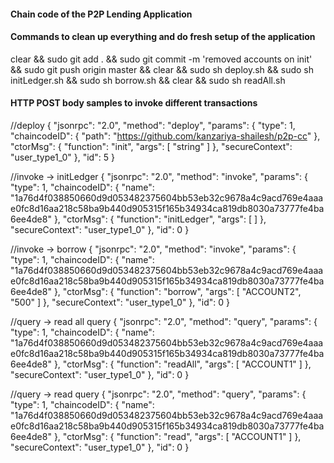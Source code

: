 #### Chain code of the P2P Lending Application
#### Commands to clean up everything and do fresh setup of the application
clear && sudo git add . && sudo git commit -m 'removed accounts on init' && sudo git push origin master && clear && sudo sh deploy.sh && sudo sh initLedger.sh && sudo sh borrow.sh && clear && sudo sh readAll.sh

#### HTTP POST body samples to invoke different transactions
//deploy
{
  "jsonrpc": "2.0",
  "method": "deploy",
  "params": {
    "type": 1,
    "chaincodeID": {
      "path": "https://github.com/kanzariya-shailesh/p2p-cc"
    },
    "ctorMsg": {
      "function": "init",
      "args": [
        "string"
      ]
    },
    "secureContext": "user_type1_0"
  },
  "id": 5
}

//invoke -> initLedger
{
  "jsonrpc": "2.0",
  "method": "invoke",
  "params": {
    "type": 1,
    "chaincodeID": {
      "name": "1a76d4f038850660d9d053482375604bb53eb32c9678a4c9acd769e4aaae0fc8d16aa218c58ba9b440d905315f165b34934ca819db8030a73777fe4ba6ee4de8"
    },
    "ctorMsg": {
      "function": "initLedger",
      "args": [
      ]
    },
    "secureContext": "user_type1_0"
  },
  "id": 0
}

//invoke -> borrow
{
  "jsonrpc": "2.0",
  "method": "invoke",
  "params": {
    "type": 1,
    "chaincodeID": {
      "name": "1a76d4f038850660d9d053482375604bb53eb32c9678a4c9acd769e4aaae0fc8d16aa218c58ba9b440d905315f165b34934ca819db8030a73777fe4ba6ee4de8"
    },
    "ctorMsg": {
      "function": "borrow",
      "args": [
        "ACCOUNT2",
        "500"
      ]
    },
    "secureContext": "user_type1_0"
  },
  "id": 0
}

//query -> read all query
{
  "jsonrpc": "2.0",
  "method": "query",
  "params": {
    "type": 1,
    "chaincodeID": {
      "name": "1a76d4f038850660d9d053482375604bb53eb32c9678a4c9acd769e4aaae0fc8d16aa218c58ba9b440d905315f165b34934ca819db8030a73777fe4ba6ee4de8"
    },
    "ctorMsg": {
      "function": "readAll",
      "args": [
        "ACCOUNT1"
      ]
    },
    "secureContext": "user_type1_0"
  },
  "id": 0
}

//query -> read query
{
  "jsonrpc": "2.0",
  "method": "query",
  "params": {
    "type": 1,
    "chaincodeID": {
      "name": "1a76d4f038850660d9d053482375604bb53eb32c9678a4c9acd769e4aaae0fc8d16aa218c58ba9b440d905315f165b34934ca819db8030a73777fe4ba6ee4de8"
    },
    "ctorMsg": {
      "function": "read",
      "args": [
        "ACCOUNT1"
      ]
    },
    "secureContext": "user_type1_0"
  },
  "id": 0
}

